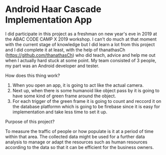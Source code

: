 # Android Haar Cascade Implementation App

I did participate in this project as a freshman on new year's eve in 2019 at the ABAC CODE CAMP X 2019 workshop. I can't do much at that moment with the current stage 
of knowledge but I did learn a lot from this project and I did complete it at least, with the help of thanathasCh (https://github.com/thanathasCh) who did teach, advice 
and help me out when I actually hard stuck at some point. My team consisted of 3 people, my part was an Android developer and tester.

How does this thing work? 
1) When you open an app, it is going to act like the actual camera. 
2) Next up, when there is some humanoid like object pass by it is going to have some kind of green frame around the object.  
3) For each trigger of the green frame it is going to count and reccord it on the database platformn which is going to be
   firebase since it is easy for implementation and take less time to set it up.

Purpose of this project? 

To measure the traffic of people or how populate is it at a period of time within that area. The collected data might be used for a further data analysis to manage or 
adapt the resources such as human resources according to the data so that it can be efficient for the business owners.
